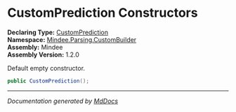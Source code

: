 ﻿<!--  
  <auto-generated>   
    The contents of this file were generated by a tool.  
    Changes to this file may be list if the file is regenerated  
  </auto-generated>   
-->

# CustomPrediction Constructors

**Declaring Type:** [CustomPrediction](../index.md)  
**Namespace:** [Mindee.Parsing.CustomBuilder](../../index.md)  
**Assembly:** Mindee  
**Assembly Version:** 1.2.0

Default empty constructor.

```csharp
public CustomPrediction();
```
___

*Documentation generated by [MdDocs](https://github.com/ap0llo/mddocs)*
